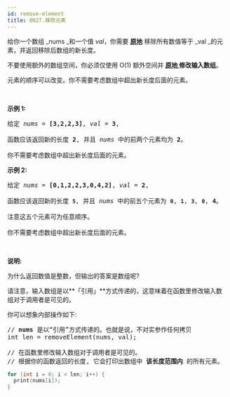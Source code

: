 ```yaml
---
id: remove-element
title: 0027.移除元素
---
```

给你一个数组 _nums _和一个值 _val_，你需要 **[原地](https://baike.baidu.com/item/%E5%8E%9F%E5%9C%B0%E7%AE%97%E6%B3%95)** 移除所有数值等于 _val _的元素，并返回移除后数组的新长度。

不要使用额外的数组空间，你必须仅使用 O(1) 额外空间并 **[原地 ](https://baike.baidu.com/item/%E5%8E%9F%E5%9C%B0%E7%AE%97%E6%B3%95)修改输入数组**。

元素的顺序可以改变。你不需要考虑数组中超出新长度后面的元素。

 

**示例 1:**


<pre>给定 <em>nums</em> = <strong>[3,2,2,3]</strong>, <em>val</em> = <strong>3</strong>,<br/><br/>函数应该返回新的长度 <strong>2</strong>, 并且 <em>nums </em>中的前两个元素均为 <strong>2</strong>。<br/><br/>你不需要考虑数组中超出新长度后面的元素。<br/></pre>

**示例 2:**


<pre>给定 <em>nums</em> = <strong>[0,1,2,2,3,0,4,2]</strong>, <em>val</em> = <strong>2</strong>,<br/><br/>函数应该返回新的长度 <strong><code>5</code></strong>, 并且 <em>nums </em>中的前五个元素为 <strong><code>0</code></strong>, <strong><code>1</code></strong>, <strong><code>3</code></strong>, <strong><code>0</code></strong>, <strong>4</strong>。<br/><br/>注意这五个元素可为任意顺序。<br/><br/>你不需要考虑数组中超出新长度后面的元素。<br/></pre>

 

**说明:**

为什么返回数值是整数，但输出的答案是数组呢?

请注意，输入数组是以**「引用」**方式传递的，这意味着在函数里修改输入数组对于调用者是可见的。

你可以想象内部操作如下:


<pre>// <strong>nums</strong> 是以“引用”方式传递的。也就是说，不对实参作任何拷贝<br/>int len = removeElement(nums, val);<br/><br/>// 在函数里修改输入数组对于调用者是可见的。<br/>// 根据你的函数返回的长度, 它会打印出数组中<strong> 该长度范围内</strong> 的所有元素。</pre>
```c
for (int i = 0; i < len; i++) {
  print(nums[i]);
}
```

